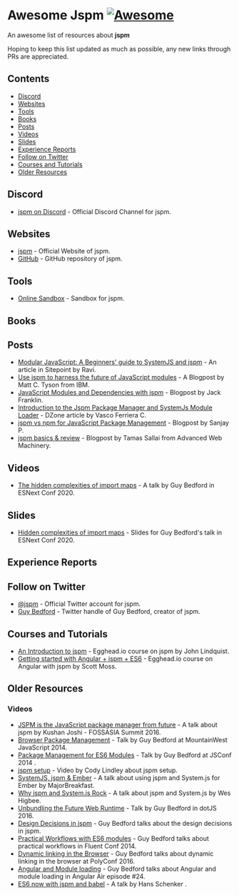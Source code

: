 # Awesome Jspm [![Awesome](https://awesome.re/badge.svg)](https://github.com/sindresorhus/awesome)

An awesome list of resources about **jspm**

Hoping to keep this list updated as much as possible, any new links through PRs are appreciated.

## Contents
- [Discord](#discord)
- [Websites](#websites)
- [Tools](#tools)
- [Books](#books)
- [Posts](#posts)
- [Videos](#videos)
- [Slides](#slides)
- [Experience Reports](#experience-reports)
- [Follow on Twitter](#follow-on-twitter)
- [Courses and Tutorials](#courses-and-tutorials)
- [Older Resources](#older-resources)

## Discord
- [jspm on Discord](https://discord.gg/dNRweUu) - Official Discord Channel for jspm.

## Websites
- [jspm](https://jspm.org) - Official Website of jspm.
- [GitHub](https://github.com/jspm/project) - GitHub repository of jspm.

## Tools
- [Online Sandbox](https://jspm.org/sandbox) - Sandbox for jspm.

## Books

## Posts
- [Modular JavaScript: A Beginners' guide to SystemJS and jspm](https://www.sitepoint.com/modular-javascript-systemjs-jspm/) - An article in Sitepoint by Ravi.
- [Use jspm to harness the future of JavaScript modules](https://www.ibm.com/developerworks/library/wa-use-jspm-javascript-modules/index.html) - A Blogpost by Matt C. Tyson from IBM.
- [JavaScript Modules and Dependencies with jspm](https://www.jackfranklin.co.uk/blog/js-modules-jspm-systemjs/) - Blogpost by Jack Franklin.
- [Introduction to the Jspm Package Manager and SystemJs Module Loader](https://dzone.com/articles/introduction-to-the-jspm-package-manager-and-the-s-1) - DZone article by Vasco Ferriera C.
- [jspm vs npm for JavaScript Package Management](https://www.zymr.com/jspm-vs-npm-javascript-package-management/) - Blogpost by Sanjay P.
- [jspm basics & review](https://advancedweb.hu/jspm-basics-and-review/) - Blogpost by Tamas Sallai from Advanced Web Machinery.

## Videos
- [The hidden complexities of import maps](https://www.youtube.com/watch?v=keKKODs6Z7M) - A talk by Guy Bedford in ESNext Conf 2020.


## Slides
- [Hidden complexities of import maps](https://docs.google.com/presentation/d/1CiGXMMER8E_PUsUy0fZ2M2iu2oN7RyXVO7BILw11KkE/edit?usp=sharing) - Slides for Guy Bedford's talk in ESNext Conf 2020.

## Experience Reports

## Follow on Twitter 
- [@jspm](https://twitter.com/jspm) - Official Twitter account for jspm.
- [Guy Bedford](https://twitter.com/guybedford) - Twitter handle of Guy Bedford, creator of jspm.

## Courses and Tutorials
- [An Introduction to jspm](https://egghead.io/lessons/javascript-an-introduction-to-javascript-package-manager-jspm) - Egghead.io course on jspm by John Lindquist.
- [Getting started with Angular + jspm + ES6](https://egghead.io/lessons/angularjs-getting-started-with-angular-jspm-es6) - Egghead.io course on Angular with jspm by Scott Moss.

## Older Resources

### Videos
- [JSPM is the JavaScript package manager from future](https://www.youtube.com/watch?v=vAK4XL0rWro) - A talk about jspm by Kushan Joshi - FOSSASIA Summit 2016.
- [Browser Package Management](https://www.youtube.com/watch?v=MXzQP38mdnE) -  Talk by Guy Bedford at MountainWest JavaScript 2014.
- [Package Management for ES6 Modules](https://www.youtube.com/watch?v=szJjsduHBQQ) - Talk by Guy Bedford at JSConf 2014 .
- [jspm setup](https://www.youtube.com/watch?v=Ko-N7UycTTs) - Video by Cody Lindley about jspm setup.
- [SystemJS, jspm & Ember](https://www.youtube.com/watch?v=lc9nQJR6RX4) - A talk about using jspm and System.js for Ember by MajorBreakfast.
- [Why jspm and System.js Rock](https://www.youtube.com/watch?v=4pE1N74IINw) - A talk about jspm and System.js by Wes Higbee.
- [Unbundling the Future Web Runtime](https://www.youtube.com/watch?v=8AvKRFhwOkk) - Talk by Guy Bedford in dotJS 2016.
- [Design Decisions in jspm](https://www.youtube.com/watch?v=btSTy8pHFy8) - Guy Bedford talks about the design decisions in jspm.
- [Practical Workflows with ES6 modules](https://www.youtube.com/watch?v=0VUjM-jJf2U) - Guy Bedford talks about practical workflows in Fluent Conf 2014.
- [Dynamic linking in the Browser]( https://www.youtube.com/watch?v=cRSBi1EAOCo) - Guy Bedford talks about dynamic linking in the browser at PolyConf 2016.
- [Angular and Module loading](https://www.youtube.com/watch?v=zrLeLxcU64M) - Guy Bedford talks about Angular and module loading in Angular Air episode #24.
- [ES6 now with jspm and babel](https://www.youtube.com/watch?v=cUSBRk_yi10) - A talk by Hans Schenker .
